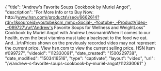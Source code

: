 {
    "title": "Andrew's Favorite Soups Cookbook by Muriel Angot",
    "description": "For More Info or to Buy Now: http:\/\/www.hsn.com\/products\/seo\/6662614?rdr=1&sourceid=youtube&cm_mmc=Social-_-Youtube-_-ProductVideo-_-099727\r\n\"Andrew's Favorite Soups for Wellness and WeightLoss\" Cookbook by Muriel Angot with Andrew Lessman\nWhen it comes to our health, even the best vitamins must take a backseat to the food we eat. And...\r\nPrices shown on the previously recorded video may not represent the current price.  View hsn.com to view the current selling price. HSN Item #099727",
    "videoid": "112330061",
    "date_created": "1500229738",
    "date_modified": "1503416516",
    "type": "captivate",
    "layout": "video",
    "url": "\/v\/andrew-s-favorite-soups-cookbook-by-muriel-angot\/112330061"
}